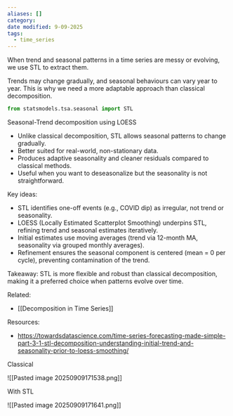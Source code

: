 ```yaml
---
aliases: []
category:
date modified: 9-09-2025
tags:
  - time_series
---
```

When trend and seasonal patterns in a time series are messy or evolving, we use STL to extract them.

Trends may change gradually, and seasonal behaviours can vary year to year. This is why we need a more adaptable approach than classical decomposition.

```python
from statsmodels.tsa.seasonal import STL
```

Seasonal-Trend decomposition using LOESS
* Unlike classical decomposition, STL allows seasonal patterns to change gradually.
* Better suited for real-world, non-stationary data.
* Produces adaptive seasonality and cleaner residuals compared to classical methods.
* Useful when you want to deseasonalize but the seasonality is not straightforward.

Key ideas:
* STL identifies one-off events (e.g., COVID dip) as irregular, not trend or seasonality.
* LOESS (Locally Estimated Scatterplot Smoothing) underpins STL, refining trend and seasonal estimates iteratively.
* Initial estimates use moving averages (trend via 12-month MA, seasonality via grouped monthly averages).
* Refinement ensures the seasonal component is centered (mean = 0 per cycle), preventing contamination of the trend.

Takeaway:
STL is more flexible and robust than classical decomposition, making it a preferred choice when patterns evolve over time.

Related:
- [[Decomposition in Time Series]]

Resources:
- https://towardsdatascience.com/time-series-forecasting-made-simple-part-3-1-stl-decomposition-understanding-initial-trend-and-seasonality-prior-to-loess-smoothing/

Classical

![[Pasted image 20250909171538.png]]

With STL

![[Pasted image 20250909171641.png]]